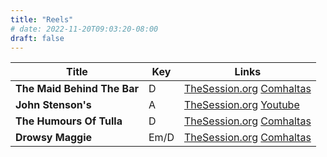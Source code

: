 ```yaml
---
title: "Reels"
# date: 2022-11-20T09:03:20-08:00
draft: false
---
```


| Title                      | Key | Links                                |
|----------------------------|-----|--------------------------------------|
| **The Maid Behind The Bar** | D | [TheSession.org](https://thesession.org/tunes/64) [Comhaltas](https://www.youtube.com/watch?v=PB8jjzbGaYc) |
| **John Stenson's** |  A  | [TheSession.org](https://thesession.org/tunes/1163) [Youtube](https://youtu.be/sJWdjtNOM08?t=122) |
| **The Humours Of Tulla** |  D  | [TheSession.org](https://thesession.org/tunes/141) [Comhaltas](https://www.youtube.com/watch?v=fOUjspSA-tc) |
| **Drowsy Maggie** | Em/D | [TheSession.org](https://thesession.org/tunes/27) [Comhaltas](https://www.youtube.com/watch?v=MWRC5uJlzuE) |
